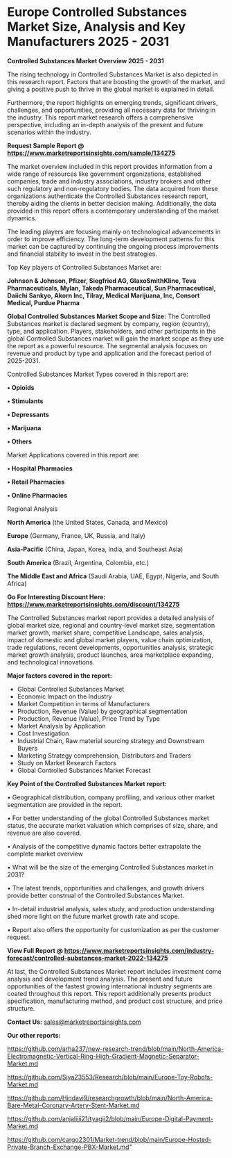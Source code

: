 # Europe Controlled Substances Market Size, Analysis and Key Manufacturers 2025 - 2031

<Strong> Controlled Substances Market Overview 2025 - 2031</strong>

The rising technology in Controlled Substances Market is also depicted in this research report. Factors that are boosting the growth of the market, and giving a positive push to thrive in the global market is explained in detail.

Furthermore, the report highlights on emerging trends, significant drivers, challenges, and opportunities, providing all necessary data for thriving in the industry. This report market research offers a comprehensive perspective, including an in-depth analysis of the present and future scenarios within the industry.

<strong>Request Sample Report @ <a href=https://www.marketreportsinsights.com/sample/134275>https://www.marketreportsinsights.com/sample/134275</a></strong>

The market overview included in this report provides information from a wide range of resources like government organizations, established companies, trade and industry associations, industry brokers and other such regulatory and non-regulatory bodies. The data acquired from these organizations authenticate the Controlled Substances research report, thereby aiding the clients in better decision making. Additionally, the data provided in this report offers a contemporary understanding of the market dynamics.

The leading players are focusing mainly on technological advancements in order to improve efficiency. The long-term development patterns for this market can be captured by continuing the ongoing process improvements and financial stability to invest in the best strategies.

Top Key players of Controlled Substances Market are:

<strong>Johnson & Johnson, Pfizer, Siegfried AG, GlaxoSmithKline, Teva Pharmaceuticals, Mylan, Takeda Pharmaceutical, Sun Pharmaceutical, Daiichi Sankyo, Akorn Inc, Tilray, Medical Marijuana, Inc, Consort Medical, Purdue Pharma</strong>

<strong><b>Global Controlled Substances Market Scope and Size:</b></strong>
The Controlled Substances market is declared segment by company, region (country), type, and application. Players, stakeholders, and other participants in the global Controlled Substances market will gain the market scope as they use the report as a powerful resource. The segmental analysis focuses on revenue and product by type and application and the forecast period of 2025-2031.

Controlled Substances Market Types covered in this report are:

<strong>• Opioids

• Stimulants

• Depressants

• Marijuana

• Others</strong>

Market Applications covered in this report are:

<strong>• Hospital Pharmacies

• Retail Pharmacies

• Online Pharmacies</strong> 

Regional Analysis

<strong>North America</strong> (the United States, Canada, and Mexico)

<strong>Europe</strong> (Germany, France, UK, Russia, and Italy)

<strong>Asia-Pacific</strong> (China, Japan, Korea, India, and Southeast Asia)

<strong>South America</strong> (Brazil, Argentina, Colombia, etc.)

<strong>The Middle East and Africa</strong> (Saudi Arabia, UAE, Egypt, Nigeria, and South Africa)

<strong>Go For Interesting Discount Here: <a href=https://www.marketreportsinsights.com/discount/134275>https://www.marketreportsinsights.com/discount/134275</a></strong>

The Controlled Substances market report provides a detailed analysis of global market size, regional and country-level market size, segmentation market growth, market share, competitive Landscape, sales analysis, impact of domestic and global market players, value chain optimization, trade regulations, recent developments, opportunities analysis, strategic market growth analysis, product launches, area marketplace expanding, and technological innovations.

<strong><b>Major factors covered in the report:</b></strong>
<ul>
  <li>Global Controlled Substances Market </li>
  <li>Economic Impact on the Industry</li>
  <li>Market Competition in terms of Manufacturers</li>
  <li>Production, Revenue (Value) by geographical segmentation</li>
  <li>Production, Revenue (Value), Price Trend by Type</li>
  <li>Market Analysis by Application</li>
  <li>Cost Investigation</li>
  <li>Industrial Chain, Raw material sourcing strategy and Downstream Buyers</li>
  <li>Marketing Strategy comprehension, Distributors and Traders</li>
  <li>Study on Market Research Factors</li>
  <li>Global Controlled Substances Market Forecast</li>
</ul>

<strong><b>Key Point of the Controlled Substances Market report:</b></strong>

• Geographical distribution, company profiling, and various other market segmentation are provided in the report.

• For better understanding of the global Controlled Substances market status, the accurate market valuation which comprises of size, share, and revenue are also covered.

• Analysis of the competitive dynamic factors better extrapolate the complete market overview

• What will be the size of the emerging Controlled Substances market in 2031?

• The latest trends, opportunities and challenges, and growth drivers provide better construal of the Controlled Substances Market.

• In-detail industrial analysis, sales study, and production understanding shed more light on the future market growth rate and scope.

• Report also offers the opportunity for customization as per the customer request.

<strong><b>View Full Report @ <a href=https://www.marketreportsinsights.com/industry-forecast/controlled-substances-market-2022-134275>https://www.marketreportsinsights.com/industry-forecast/controlled-substances-market-2022-134275</a></b></strong>


At last, the Controlled Substances Market report includes investment come analysis and development trend analysis. The present and future opportunities of the fastest growing international industry segments are coated throughout this report. This report additionally presents product specification, manufacturing method, and product cost structure, and price structure.

<strong>Contact Us:</strong>
sales@marketreportsinsights.com

<strong>Our other reports:</strong>

<a href=https://github.com/arha237/new-research-trend/blob/main/North-America-Electromagnetic-Vertical-Ring-High-Gradient-Magnetic-Separator-Market.md>https://github.com/arha237/new-research-trend/blob/main/North-America-Electromagnetic-Vertical-Ring-High-Gradient-Magnetic-Separator-Market.md</a>

<a href=https://github.com/Siya23553/Research/blob/main/Europe-Toy-Robots-Market.md>https://github.com/Siya23553/Research/blob/main/Europe-Toy-Robots-Market.md</a>

<a href=https://github.com/Hindavi9/researchgrowth/blob/main/North-America-Bare-Metal-Coronary-Artery-Stent-Market.md>https://github.com/Hindavi9/researchgrowth/blob/main/North-America-Bare-Metal-Coronary-Artery-Stent-Market.md</a>

<a href=https://github.com/anjaliiii21/tyagii2/blob/main/Europe-Digital-Payment-Market.md>https://github.com/anjaliiii21/tyagii2/blob/main/Europe-Digital-Payment-Market.md</a>

<a href=https://github.com/cargo2301/Market-trend/blob/main/Europe-Hosted-Private-Branch-Exchange-PBX-Market.md>https://github.com/cargo2301/Market-trend/blob/main/Europe-Hosted-Private-Branch-Exchange-PBX-Market.md</a>"
